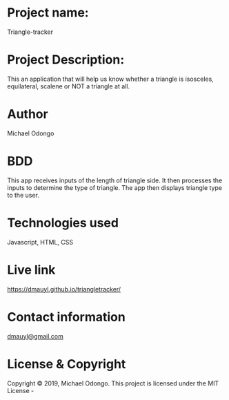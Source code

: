 # Project name: 
Triangle-tracker

# Project Description:
This an application that will help us know whether a triangle is isosceles, equilateral, scalene or NOT a triangle at all. 

# Author
Michael Odongo

# BDD
This app receives inputs of the length of triangle side.
It then processes the inputs to determine the type of triangle.
The app then displays triangle type to the user.

# Technologies used
Javascript, HTML, CSS

# Live link
https://dmauyl.github.io/triangletracker/


# Contact information
dmauyl@gmail.com

# License & Copyright
Copyright © 2019, Michael Odongo. This project is licensed under the MIT License -




